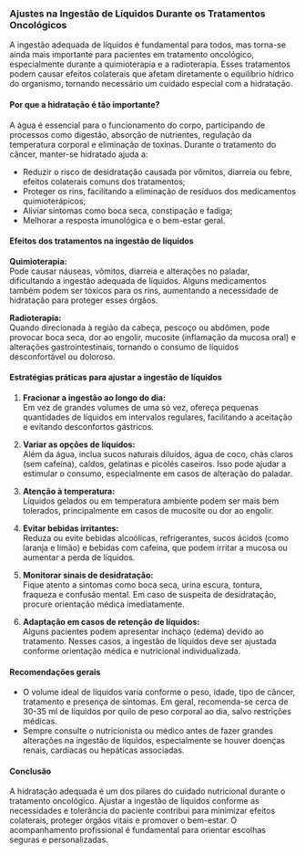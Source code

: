 
### Ajustes na Ingestão de Líquidos Durante os Tratamentos Oncológicos

A ingestão adequada de líquidos é fundamental para todos, mas torna-se ainda mais importante para pacientes em tratamento oncológico, especialmente durante a quimioterapia e a radioterapia. Esses tratamentos podem causar efeitos colaterais que afetam diretamente o equilíbrio hídrico do organismo, tornando necessário um cuidado especial com a hidratação.

#### Por que a hidratação é tão importante?

A água é essencial para o funcionamento do corpo, participando de processos como digestão, absorção de nutrientes, regulação da temperatura corporal e eliminação de toxinas. Durante o tratamento do câncer, manter-se hidratado ajuda a:

- Reduzir o risco de desidratação causada por vômitos, diarreia ou febre, efeitos colaterais comuns dos tratamentos;
- Proteger os rins, facilitando a eliminação de resíduos dos medicamentos quimioterápicos;
- Aliviar sintomas como boca seca, constipação e fadiga;
- Melhorar a resposta imunológica e o bem-estar geral.

#### Efeitos dos tratamentos na ingestão de líquidos

**Quimioterapia:**  
Pode causar náuseas, vômitos, diarreia e alterações no paladar, dificultando a ingestão adequada de líquidos. Alguns medicamentos também podem ser tóxicos para os rins, aumentando a necessidade de hidratação para proteger esses órgãos.

**Radioterapia:**  
Quando direcionada à região da cabeça, pescoço ou abdômen, pode provocar boca seca, dor ao engolir, mucosite (inflamação da mucosa oral) e alterações gastrointestinais, tornando o consumo de líquidos desconfortável ou doloroso.

#### Estratégias práticas para ajustar a ingestão de líquidos

1. **Fracionar a ingestão ao longo do dia:**  
   Em vez de grandes volumes de uma só vez, ofereça pequenas quantidades de líquidos em intervalos regulares, facilitando a aceitação e evitando desconfortos gástricos.

2. **Variar as opções de líquidos:**  
   Além da água, inclua sucos naturais diluídos, água de coco, chás claros (sem cafeína), caldos, gelatinas e picolés caseiros. Isso pode ajudar a estimular o consumo, especialmente em casos de alteração do paladar.

3. **Atenção à temperatura:**  
   Líquidos gelados ou em temperatura ambiente podem ser mais bem tolerados, principalmente em casos de mucosite ou dor ao engolir.

4. **Evitar bebidas irritantes:**  
   Reduza ou evite bebidas alcoólicas, refrigerantes, sucos ácidos (como laranja e limão) e bebidas com cafeína, que podem irritar a mucosa ou aumentar a perda de líquidos.

5. **Monitorar sinais de desidratação:**  
   Fique atento a sintomas como boca seca, urina escura, tontura, fraqueza e confusão mental. Em caso de suspeita de desidratação, procure orientação médica imediatamente.

6. **Adaptação em casos de retenção de líquidos:**  
   Alguns pacientes podem apresentar inchaço (edema) devido ao tratamento. Nesses casos, a ingestão de líquidos deve ser ajustada conforme orientação médica e nutricional individualizada.

#### Recomendações gerais

- O volume ideal de líquidos varia conforme o peso, idade, tipo de câncer, tratamento e presença de sintomas. Em geral, recomenda-se cerca de 30-35 ml de líquidos por quilo de peso corporal ao dia, salvo restrições médicas.
- Sempre consulte o nutricionista ou médico antes de fazer grandes alterações na ingestão de líquidos, especialmente se houver doenças renais, cardíacas ou hepáticas associadas.

#### Conclusão

A hidratação adequada é um dos pilares do cuidado nutricional durante o tratamento oncológico. Ajustar a ingestão de líquidos conforme as necessidades e tolerância do paciente contribui para minimizar efeitos colaterais, proteger órgãos vitais e promover o bem-estar. O acompanhamento profissional é fundamental para orientar escolhas seguras e personalizadas.

```
